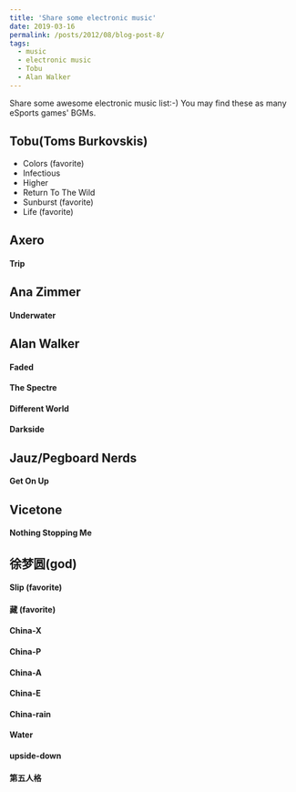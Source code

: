 ```yaml
---
title: 'Share some electronic music'
date: 2019-03-16
permalink: /posts/2012/08/blog-post-8/
tags:
  - music
  - electronic music
  - Tobu
  - Alan Walker
---
```


Share some awesome electronic music list:-) You may find these as many eSports games' BGMs.

##  Tobu(Toms Burkovskis)
+ Colors (favorite)
+ Infectious
+ Higher
+ Return To The Wild
+ Sunburst (favorite)
+ Life (favorite)

##  Axero
#### Trip

## Ana Zimmer
#### Underwater

## Alan Walker
#### Faded
#### The Spectre
#### Different World
#### Darkside

## Jauz/Pegboard Nerds
#### Get On Up

## Vicetone
#### Nothing Stopping Me

## 徐梦圆(god)
#### Slip (favorite)
#### 藏 (favorite)
#### China-X
#### China-P
#### China-A
#### China-E
#### China-rain
#### Water
#### upside-down
#### 第五人格
